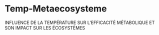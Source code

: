 # Temp-Metaecosysteme
 INFLUENCE DE LA TEMPÉRATURE SUR L’EFFICACITÉ MÉTABOLIQUE ET SON IMPACT SUR LES ÉCOSYSTÈMES
